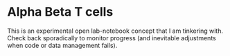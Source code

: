 # Alpha Beta T cells

This is an experimental open lab-notebook concept that I am tinkering with. Check back sporadically to monitor progress (and inevitable adjustments when code or data management fails). 



